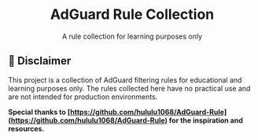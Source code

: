 <div align="center">
<h1>AdGuard Rule Collection</h1>
  <p>
    A rule collection for learning purposes only
</p>
</div>

## 📔 Disclaimer

This project is a collection of AdGuard filtering rules for educational and learning purposes only. The rules collected here have no practical use and are not intended for production environments.

**Special thanks to [https://github.com/hululu1068/AdGuard-Rule](https://github.com/hululu1068/AdGuard-Rule) for the inspiration and resources.**
